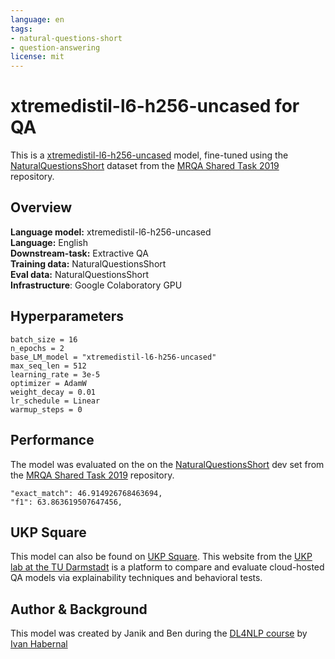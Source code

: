 ```yaml
---
language: en
tags:
- natural-questions-short
- question-answering
license: mit
---
```


# xtremedistil-l6-h256-uncased for QA 

This is a [xtremedistil-l6-h256-uncased](https://huggingface.co/microsoft/xtremedistil-l6-h256-uncased) model, fine-tuned using the [NaturalQuestionsShort](https://research.google/pubs/pub47761/) dataset from the [MRQA Shared Task 2019](https://github.com/mrqa/MRQA-Shared-Task-2019) repository.

## Overview
**Language model:** xtremedistil-l6-h256-uncased  
**Language:** English  
**Downstream-task:** Extractive QA  
**Training data:** NaturalQuestionsShort  
**Eval data:** NaturalQuestionsShort  
**Infrastructure**: Google Colaboratory GPU

## Hyperparameters

```
batch_size = 16
n_epochs = 2
base_LM_model = "xtremedistil-l6-h256-uncased"
max_seq_len = 512
learning_rate = 3e-5
optimizer = AdamW
weight_decay = 0.01
lr_schedule = Linear
warmup_steps = 0
``` 

## Performance
The model was evaluated on the on the [NaturalQuestionsShort](https://research.google/pubs/pub47761/) dev set from the [MRQA Shared Task 2019](https://github.com/mrqa/MRQA-Shared-Task-2019) repository.

```
"exact_match": 46.914926768463694,
"f1": 63.863619507647456,
```

## UKP Square
This model can also be found on [UKP Square](https://square.ukp-lab.de/qa). This website from the [UKP lab at the TU Darmstadt](https://www.informatik.tu-darmstadt.de/ukp/ukp_home/index.en.jsp) is a platform to compare and evaluate cloud-hosted QA models via explainability techniques and behavioral tests.

## Author & Background
This model was created by Janik and Ben during the [DL4NLP course](https://github.com/dl4nlp-tuda/deep-learning-for-nlp-lectures) by [Ivan Habernal](https://www.trusthlt.org/)
